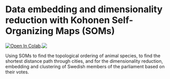 # Data embedding and dimensionality reduction with Kohonen Self-Organizing Maps (SOMs)

<a href="https://colab.research.google.com/github/mark-antal-csizmadia/som/blob/main/som.ipynb">
  <img align="center" src="https://colab.research.google.com/assets/colab-badge.svg" alt="Open In Colab"/>
</a>

<a href="https://nbviewer.jupyter.org/github/mark-antal-csizmadia/som/blob/main/som.ipynb">
  <img align="center" src="https://img.shields.io/badge/Jupyter-Open%20In%20nbviewer-informational?style=flat&logo=Jupyter&logoColor=F37626&color=blue" />
</a>

Using SOMs to find the topological ordering of animal species, to find the shortest distance path through cities, and for the dimensionality reduction, embedding and clustering of Swedish members of the parliament based on their votes.